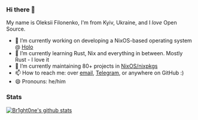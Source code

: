 ### Hi there 👋

My name is Oleksii Filonenko, I'm from Kyiv, Ukraine, and I *love* Open Source.

- 🔭 I’m currently working on developing a NixOS-based operating system @ [Holo](https://holo.host)
- 🌱 I’m currently learning Rust, Nix and everything in between. Mostly Rust - I love it
- 👯 I’m currently maintaining 80+ projects in [NixOS/nixpkgs](https://github.com/NixOS/nixpkgs)
- 📫 How to reach me: over [email](mailto:brightone@protonmail.com), [Telegram](https://t.me/Br1ght0ne), or anywhere on GitHub :)
- 😄 Pronouns: he/him

### Stats

[![Br1ght0ne's github stats](https://github-readme-stats.vercel.app/api?username=Br1ght0ne&show_icons=true)](https://github.com/anuraghazra/github-readme-stats)
